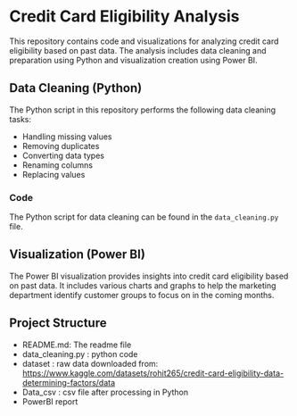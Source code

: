 # Credit Card Eligibility Analysis

This repository contains code and visualizations for analyzing credit card eligibility based on past data. The analysis includes data cleaning and preparation using Python and visualization creation using Power BI.

## Data Cleaning (Python)

The Python script in this repository performs the following data cleaning tasks:

- Handling missing values
- Removing duplicates
- Converting data types
- Renaming columns
- Replacing values

### Code

The Python script for data cleaning can be found in the `data_cleaning.py` file.

## Visualization (Power BI)

The Power BI visualization provides insights into credit card eligibility based on past data. It includes various charts and graphs to help the marketing department identify customer groups to focus on in the coming months.

## Project Structure
- README.md: The readme file
- data_cleaning.py : python code
- dataset : raw data downloaded from: https://www.kaggle.com/datasets/rohit265/credit-card-eligibility-data-determining-factors/data
- Data_csv : csv file after processing in Python
- PowerBI report

